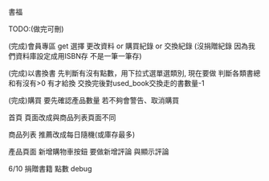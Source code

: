 書福


TODO:(做完可刪)

(完成)會員專區 get 選擇 更改資料 or 購買紀錄 or 交換紀錄  (沒捐贈紀錄 因為我們資料庫設定成用ISBN存 不是一筆一筆存)

(完成)以書換書 先判斷有沒有點數，用下拉式選單選類別,   現在要做 判斷各類書總和有沒有>0 有才給換 交換完後對used_book交換走的書數量-1

(完成)購買 要先確認產品數量 若不夠會警告、取消購買

首頁  頁面改成與商品列表頁面不同

商品列表  推薦改成每日隨機(或庫存最多)

產品頁面 新增購物車按鈕 要做新增評論 與顯示評論


6/10 捐贈書籍 點數 debug

